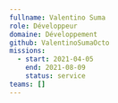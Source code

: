 ```yaml
---
fullname: Valentino Suma
role: Développeur
domaine: Développement
github: ValentinoSumaOcto
missions:
  - start: 2021-04-05
    end: 2021-08-09
    status: service
teams: []
---
```


